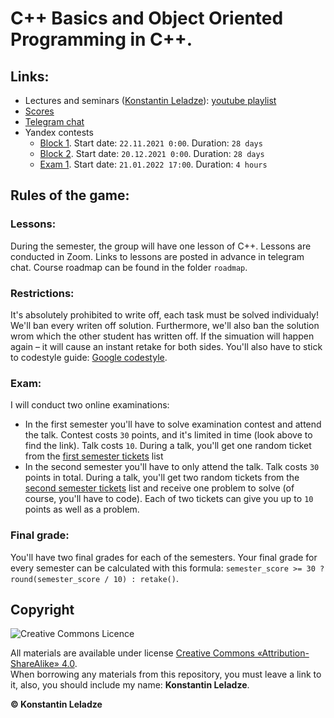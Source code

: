 # C++ Basics and Object Oriented Programming in C++.

## Links:
+ Lectures and seminars ([Konstantin Leladze](https://t.me/konstantinleladze)): [youtube playlist](https://youtube.com/playlist?list=PL85_gNEP3vgReILPsym0C6B295kfjfVrv)
+ [Scores](https://docs.google.com/spreadsheets/d/1L22kWCzMYbk66SQmC0boS1RyRIurLIlfODbNfQNDwKQ/edit?usp=sharing)
+ [Telegram chat](https://t.me/joinchat/sRYBQZ2XiJ44YjIy)
+ Yandex contests
  + [Block 1](https://contest.yandex.ru/contest/30937/enter/?lang=en). Start date: `22.11.2021 0:00`. Duration: `28 days`
  + [Block 2](https://contest.yandex.ru/contest/31957/enter/?lang=en). Start date: `20.12.2021 0:00`. Duration: `28 days`
  + [Exam 1](https://contest.yandex.ru/contest/32339/enter/?lang=en). Start date: `21.01.2022 17:00`. Duration: `4 hours`

## Rules of the game:

### Lessons:
During the semester, the group will have one lesson of C++. Lessons are conducted in Zoom. Links to lessons are posted in advance in telegram chat. Course roadmap can be found in the folder `roadmap`.

### Restrictions:
It's absolutely prohibited to write off, each task must be solved individualy! We'll ban every writen off solution. Furthermore, we'll also ban the solution wrom which the other student has written off. If the simuation will happen again – it will cause an instant retake for both sides. You'll also have to stick to codestyle guide: [Google codestyle](https://google.github.io/styleguide/cppguide.html).

### Exam:
I will conduct two online examinations:
+ In the first semester you'll have to solve examination contest and attend the talk. Contest costs `30` points, and it's limited in time (look above to find the link). Talk costs `10`. During a talk, you'll get one random ticket from the [first semester tickets](https://github.com/Costello1329/cpp-mipt-2021/tree/master/first_semester_tickets) list
+ In the second semester you'll have to only attend the talk. Talk costs `30` points in total. During a talk, you'll get two random tickets from the [second semester tickets]() list and receive one problem to solve (of course, you'll have to code). Each of two tickets can give you up to `10` points as well as a problem.

### Final grade:
You'll have two final grades for each of the semesters. Your final grade for every semester can be calculated with this formula: `semester_score >= 30 ? round(semester_score / 10) : retake()`.

## Copyright

![Creative Commons Licence](https://i.creativecommons.org/l/by-sa/4.0/88x31.png)

All materials are available under license [Creative Commons «Attribution-ShareAlike» 4.0](http://creativecommons.org/licenses/by-sa/4.0/).\
When borrowing any materials from this repository, you must leave a link to it, also, you should include my name: **Konstantin Leladze**.

__© Konstantin Leladze__

